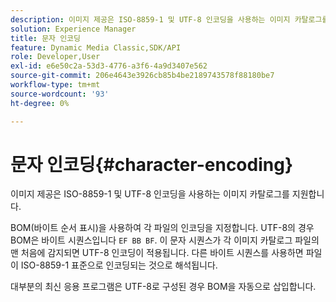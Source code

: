 ```yaml
---
description: 이미지 제공은 ISO-8859-1 및 UTF-8 인코딩을 사용하는 이미지 카탈로그를 지원합니다.
solution: Experience Manager
title: 문자 인코딩
feature: Dynamic Media Classic,SDK/API
role: Developer,User
exl-id: e6e50c2a-53d3-4776-a3f6-4a9d3407e562
source-git-commit: 206e4643e3926cb85b4be2189743578f88180be7
workflow-type: tm+mt
source-wordcount: '93'
ht-degree: 0%

---
```


# 문자 인코딩{#character-encoding}

이미지 제공은 ISO-8859-1 및 UTF-8 인코딩을 사용하는 이미지 카탈로그를 지원합니다.

BOM(바이트 순서 표시)을 사용하여 각 파일의 인코딩을 지정합니다. UTF-8의 경우 BOM은 바이트 시퀀스입니다 `EF BB BF`. 이 문자 시퀀스가 각 이미지 카탈로그 파일의 맨 처음에 감지되면 UTF-8 인코딩이 적용됩니다. 다른 바이트 시퀀스를 사용하면 파일이 ISO-8859-1 표준으로 인코딩되는 것으로 해석됩니다.

대부분의 최신 응용 프로그램은 UTF-8로 구성된 경우 BOM을 자동으로 삽입합니다.
